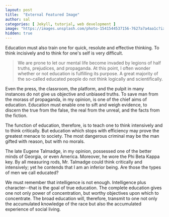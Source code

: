```yaml
---
layout: post
title:  "External Featured Image"
author: sal
categories: [ Jekyll, tutorial, web development ]
image: "https://images.unsplash.com/photo-1541544537156-7627a7a4aa1c?ixlib=rb-0.3.5&ixid=eyJhcHBfaWQiOjEyMDd9&s=a20c472bc23308e390c8ffae3dd90c60&auto=format&fit=crop&w=750&q=80"
hidden: true
---
```

Education must also train one for quick, resolute and effective thinking. To think incisively and to think for one's self is very difficult.

> We are prone to let our mental life become invaded by legions of half truths, prejudices, and propaganda. At this point, I often wonder whether or not education is fulfilling its purpose. A great majority of the so-called educated people do not think logically and scientifically.

Even the press, the classroom, the platform, and the pulpit in many instances do not give us objective and unbiased truths. To save man from the morass of propaganda, in my opinion, is one of the chief aims of education. Education must enable one to sift and weigh evidence, to discern the true from the false, the real from the unreal, and the facts from the fiction.

The function of education, therefore, is to teach one to think intensively and to think critically. But education which stops with efficiency may prove the greatest menace to society. The most dangerous criminal may be the man gifted with reason, but with no morals.

The late Eugene Talmadge, in my opinion, possessed one of the better minds of Georgia, or even America. Moreover, he wore the Phi Beta Kappa key. By all measuring rods, Mr. Talmadge could think critically and intensively; yet he contends that I am an inferior being. Are those the types of men we call educated?

We must remember that intelligence is not enough. Intelligence plus character--that is the goal of true education. The complete education gives one not only power of concentration, but worthy objectives upon which to concentrate. The broad education will, therefore, transmit to one not only the accumulated knowledge of the race but also the accumulated experience of social living.
